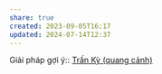 ```yaml
---
share: true
created: 2023-09-05T16:17
updated: 2024-07-14T12:37
---
```

Giải pháp gợi ý:: [Trấn Kỳ (quang cảnh)](../T%C3%AAn%20gi%E1%BA%A3i%20ph%C3%A1p/Tr%E1%BA%A5n%20K%E1%BB%B3%20(quang%20c%E1%BA%A3nh).md)